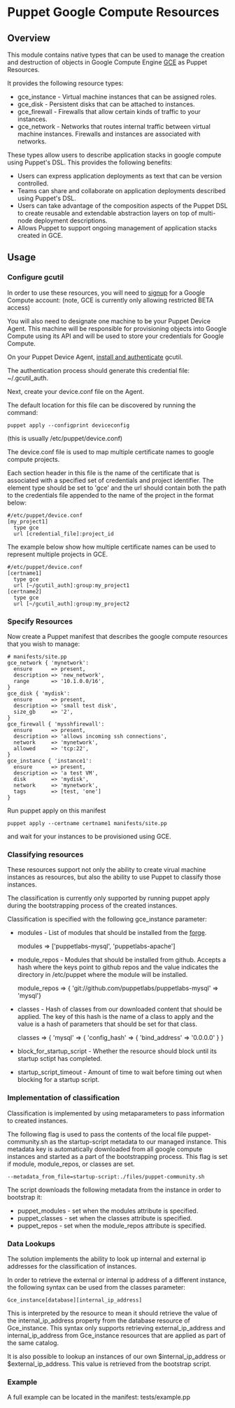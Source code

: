 # Puppet Google Compute Resources

## Overview

This module contains native types that can be used to manage the creation
and destruction of objects in Google Compute Engine [GCE](http://cloud.google.com/products/compute-engine.html) as Puppet Resources.

It provides the following resource types:
* gce_instance - Virtual machine instances that can be assigned roles.
* gce_disk     - Persistent disks that can be attached to instances.
* gce_firewall - Firewalls that allow certain kinds of traffic to your instances.
* gce_network  - Networks that routes internal traffic between virtual machine instances. Firewalls and instances are associated with networks.

These types allow users to describe application stacks in google compute using
Puppet's DSL. This provides the following benefits:

- Users can express application deployments as text that can be version controlled.
- Teams can share and collaborate on application deployments described using Puppet's DSL.
- Users can take advantage of the composition aspects of the Puppet DSL to
  create reusable and extendable abstraction layers on top of multi-node deployment descriptions.
- Allows Puppet to support ongoing management of application stacks created in GCE.

## Usage

### Configure gcutil

In order to use these resources, you will need to
[signup](https://developers.google.com/compute/docs/signup)
 for a Google Compute account: (note, GCE is currently only allowing restricted BETA access)

You will also need to designate one machine to be your Puppet Device Agent.
This machine will be responsible for provisioning objects into Google Compute using its API
and will be used to store your credentials for Google Compute.

On your Puppet Device Agent, [install and authenticate](https://developers.google.com/compute/docs/gcutil_setup) gcutil.

The authentication process should generate this credential file: ~/.gcutil_auth.

Next, create your device.conf file on the Agent.

The default location for this file can be discovered by running the command:

    puppet apply --configprint deviceconfig

(this is usually /etc/puppet/device.conf)

The device.conf file is used to map multiple certificate names to google compute projects.

Each section header in this file is the name of the certificate that is associated with a specified set of credentials and project identifier.
The element type should be set to 'gce' and the url should contain both the
path to the credentials file appended to the name of the project in the format below:

    #/etc/puppet/device.conf
    [my_project1]
      type gce
      url [credential_file]:project_id

The example below show how multiple certificate names can be used to represent multiple projects in GCE.

    #/etc/puppet/device.conf
    [certname1]
      type gce
      url [~/gcutil_auth]:group:my_project1
    [certname2]
      type gce
      url [~/gcutil_auth]:group:my_project2

### Specify Resources

Now create a Puppet manifest that describes the google compute
resources that you wish to manage:

    # manifests/site.pp
    gce_network { 'mynetwork':
      ensure      => present,
      description => 'new_network',
      range       => '10.1.0.0/16',
    }
    gce_disk { 'mydisk':
      ensure      => present,
      description => 'small test disk',
      size_gb     => '2',
    }
    gce_firewall { 'mysshfirewall':
      ensure      => present,
      description => 'allows incoming ssh connections',
      network     => 'mynetwork',
      allowed     => 'tcp:22',
    }
    gce_instance { 'instance1':
      ensure      => present,
      description => 'a test VM',
      disk        => 'mydisk',
      network     => 'mynetwork',
      tags        => [test, 'one']
    }

Run puppet apply on this manifest

    puppet apply --certname certname1 manifests/site.pp

and wait for your instances to be provisioned using GCE.

### Classifying resources

These resources support not only the ability to create virual machine instances as resources, but
also the ability to use Puppet to classify those instances.

The classification is currently only supported by running puppet apply during the bootstrapping process
of the created instances.

Classification is specified with the following gce_instance parameter:

* modules - List of modules that should be installed from the [forge](http://forge.puppetlabs.com/).

    modules => ['puppetlabs-mysql', 'puppetlabs-apache']

* module_repos - Modules that should be installed from github. Accepts a hash where the keys point to
github repos and the value indicates the directory in /etc/puppet where the module will be installed.

    module_repos => { 'git://github.com/puppetlabs/puppetlabs-mysql' => 'mysql'}

* classes - Hash of classes from our downloaded content that should be applied. The key of this hash is
the name of a class to apply and the value is a hash of parameters that should be set for that class.

    classes => { 'mysql' => { 'config_hash' => { 'bind_address' => '0.0.0.0' } }

* block_for_startup_script - Whether the resource should block until its startup sctipt has completed.
* startup_script_timeout - Amount of time to wait before timing out when blocking for a startup script.

### Implementation of classification

Classification is implemented by using metaparameters to pass information to created instances.

The following flag is used to pass the contents of the local file puppet-community.sh as the startup-script
metadata to our managed instance. This metadata key is automatically downloaded from all google compute instances
and started as a part of the bootstrapping process. This flag is set if module, module_repos, or classes are set.

    --metadata_from_file=startup-script:./files/puppet-community.sh

The script downloads the following metadata from the instance in order to bootstrap it:
* puppet_modules - set when the modules attribute is specified.
* puppet_classes - set when the classes attribute is specified.
* puppet_repos   - set when the module_repos attribute is specified.

### Data Lookups

The solution implements the ability to look up internal and external ip addresses for the classification of instances.

In order to retrieve the external or internal ip address of a different instance, the following syntax can be used from the
classes parameter:

    Gce_instance[database][internal_ip_address]

This is interpreted by the resource to mean it should retrieve the value of the internal_ip_address property
from the database resource of Gce_instance. This syntax only supports retrieving external_ip_address and
internal_ip_address from Gce_instance resources that are applied as part of the same catalog.

It is also possible to lookup an instances of our own $internal_ip_address or $external_ip_address.
This value is retrieved from the bootstrap script.

### Example

A full example can be located in the manifest: tests/example.pp
